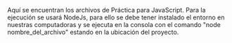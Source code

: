 Aquí se encuentran los archivos de Práctica para JavaScript.
Para la ejecución se usará NodeJs, para ello se debe tener instalado el entorno en nuestras computadoras
y se ejecuta en la consola con el comando "node nombre_del_archivo" estando en la ubicación del proyecto.